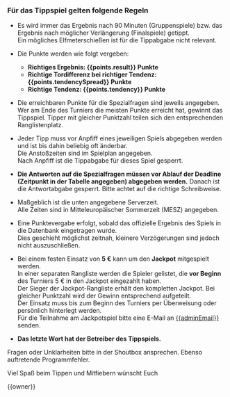 ### Für das Tippspiel gelten folgende Regeln

- Es wird immer das Ergebnis nach 90 Minuten (Gruppenspiele) bzw. das Ergebnis nach möglicher Verlängerung (Finalspiele) getippt.  
Ein mögliches Elfmeterschießen ist für die Tippabgabe nicht relevant.

- Die Punkte werden wie folgt vergeben:
  - **Richtiges Ergebnis: {{points.result}} Punkte**
  - **Richtige Tordifferenz bei richtiger Tendenz: {{points.tendencySpread}} Punkte**
  - **Richtige Tendenz: {{points.tendency}} Punkte**


- Die erreichbaren Punkte für die Spezialfragen sind jeweils angegeben.  
Wer am Ende des Turniers die meisten Punkte erreicht hat, gewinnt das Tippspiel. Tipper mit gleicher Punktzahl teilen sich den entsprechenden Ranglistenplatz.

- Jeder Tipp muss vor Anpfiff eines jeweiligen Spiels abgegeben werden und ist bis dahin beliebig oft änderbar.  
Die Anstoßzeiten sind im Spielplan angegeben.  
Nach Anpfiff ist die Tippabgabe für dieses Spiel gesperrt.

- **Die Antworten auf die Spezialfragen müssen vor Ablauf der Deadline (Zeitpunkt in der Tabelle angegeben) abgegeben werden.**
Danach ist die Antwortabgabe gesperrt. Bitte achtet auf die richtige Schreibweise.

- Maßgeblich ist die unten angegebene Serverzeit.  
Alle Zeiten sind in Mitteleuropäischer Sommerzeit (MESZ) angegeben.

- Eine Punktevergabe erfolgt, sobald das offizielle Ergebnis des Spiels in die Datenbank eingetragen wurde.  
Dies geschieht möglichst zeitnah, kleinere Verzögerungen sind jedoch nicht auszuschließen.

- Bei einem festen Einsatz von **5 €** kann um den **Jackpot** mitgespielt werden.  
In einer separaten Rangliste werden die Spieler gelistet, die **vor Beginn** des Turniers 5 € in den Jackpot eingezahlt haben.  
Der Sieger der Jackpot-Rangliste erhält den kompletten Jackpot. Bei gleicher Punktzahl wird der Gewinn entsprechend aufgeteilt.  
Der Einsatz muss bis zum Beginn des Turniers per Überweisung oder persönlich hinterlegt werden.  
Für die Teilnahme am Jackpotspiel bitte eine E-Mail an <a href="mailto:{{adminEmail}}">{{adminEmail}}</a> senden.

- **Das letzte Wort hat der Betreiber des Tippspiels.**

Fragen oder Unklarheiten bitte in der Shoutbox ansprechen. Ebenso auftretende Programmfehler.

Viel Spaß beim Tippen und Mitfiebern wünscht Euch

{{owner}}
